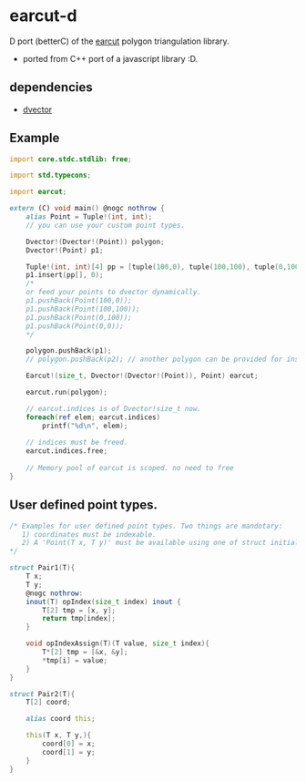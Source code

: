 # earcut-d
D port (betterC) of the [earcut](https://github.com/mapbox/earcut.hpp) polygon triangulation library.
 * ported from C++ port of a javascript library :D.

## dependencies
 * [dvector](https://github.com/aferust/dvector/)

## Example
```d
import core.stdc.stdlib: free;

import std.typecons;

import earcut;

extern (C) void main() @nogc nothrow {
    alias Point = Tuple!(int, int);
    // you can use your custom point types.

    Dvector!(Dvector!(Point)) polygon;
    Dvector!(Point) p1;

    Tuple!(int, int)[4] pp = [tuple(100,0), tuple(100,100), tuple(0,100), tuple(0,0)];
    p1.insert(pp[], 0);
    /*
    or feed your points to dvector dynamically.
    p1.pushBack(Point(100,0));
    p1.pushBack(Point(100,100));
    p1.pushBack(Point(0,100));
    p1.pushBack(Point(0,0));
    */

    polygon.pushBack(p1);
    // polygon.pushBack(p2); // another polygon can be provided for inside holes.

    Earcut!(size_t, Dvector!(Dvector!(Point)), Point) earcut;

    earcut.run(polygon);

    // earcut.indices is of Dvector!size_t now.
    foreach(ref elem; earcut.indices)
        printf("%d\n", elem);
    
    // indices must be freed.
    earcut.indices.free;
    
    // Memory pool of earcut is scoped. no need to free
}
```
## User defined point types.
```d
/* Examples for user defined point types. Two things are mandotary:
   1) coordinates must be indexable.
   2) A 'Point(T x, T y)' must be available using one of struct initializing, a constructor, or a 'Point opCall(...)'.
*/

struct Pair1(T){
    T x;
    T y;
    @nogc nothrow:
    inout(T) opIndex(size_t index) inout {
        T[2] tmp = [x, y];
        return tmp[index];
    }

    void opIndexAssign(T)(T value, size_t index){
        T*[2] tmp = [&x, &y];
        *tmp[i] = value;
    }
}

struct Pair2(T){
    T[2] coord;

    alias coord this;

    this(T x, T y,){
        coord[0] = x;
        coord[1] = y;
    }
}
```